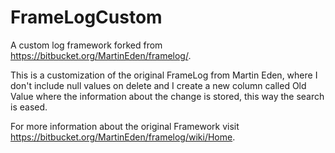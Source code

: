 FrameLogCustom
==============

A custom log framework forked from https://bitbucket.org/MartinEden/framelog/. 

This is a customization of the original FrameLog from Martin Eden, where I don't include null values on delete and I create a new column called Old Value where the information about the change is stored, this way the search is eased.

For more information about the original Framework visit https://bitbucket.org/MartinEden/framelog/wiki/Home.
